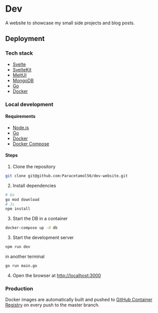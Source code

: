# Dev

A website to showcase my small side projects and blog posts.

## Deployment

### Tech stack

- [Svelte](https://svelte.dev/)
- [SvelteKit](https://kit.svelte.dev/)
- [MeltUI](https://melt-ui.com/)
- [MongoDB](https://www.mongodb.com/)
- [Go](https://golang.org/)
- [Docker](https://www.docker.com/)

### Local development

#### Requirements
- [Node.js](https://nodejs.org/)
- [Go](https://golang.org/)
- [Docker](https://www.docker.com/)
- [Docker Compose](https://docs.docker.com/compose/)

#### Steps

1. Clone the repository
```sh
git clone git@github.com:Paracetamol56/dev-website.git
```

2. Install dependencies
```sh
# Go
go mod download
# Js
npm install
```

3. Start the DB in a container
```sh
docker-compose up -d db
```

3. Start the development server
```sh
npm run dev
```
in another terminal
```sh
go run main.go
```

4. Open the browser at [http://localhost:3000](http://localhost:3000)

### Production

Docker images are automatically built and pushed to [GitHub Container Registry](https://github.com/Paracetamol56/dev-website/pkgs/container/dev-website) on every push to the master branch.

